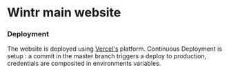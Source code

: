 # Wintr main website 


### Deployment

The website is deployed using [Vercel's](https://vercel.com/wintr) platform.
Continuous Deployment is setup : a commit in the master branch triggers a deploy to production,
credentials are composited in environments variables.
